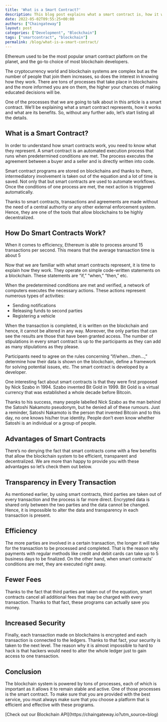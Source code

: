 ```yaml
---
title: 'What is a Smart Contract?'
description: This blog post explains what a smart contract is, how it works, and its benefits in the blockchain system, with a focus on Ethereum as the most popular smart contract platform.
date: 2022-05-02T09:55:25+00:00
authors: ["Chaingateway"]
layout: post
categories: ["Development", "Blockchain"]
tags: ["smartcontract", "blockchain"]
permalink: /blog/what-is-a-smart-contract/
---
```


Ethereum used to be the most popular smart contract platform on the planet, and the go-to choice of most blockchain developers.

The cryptocurrency world and blockchain systems are complex but as the number of people that join them increases, so does the interest in knowing how they work. There are tons of processes that take place in blockchains and the more informed you are on them, the higher your chances of making educated decisions will be.

One of the processes that we are going to talk about in this article is a smart contract. We’ll be explaining what a smart contract represents, how it works and what are its benefits. So, without any further ado, let’s start listing all the details.

## What is a Smart Contract?

In order to understand how smart contracts work, you need to know what they represent. A smart contract is an automated execution process that runs when predetermined conditions are met. The process executes the agreement between a buyer and a seller and is directly written into code.

Smart contract programs are stored on blockchains and thanks to them, intermediatory involvement is taken out of the equation and a lot of time is saved. Not only that but smart contracts are used to automate workflows. Once the conditions of one process are met, the next action is triggered automatically.

Thanks to smart contracts, transactions and agreements are made without the need of a central authority or any other external enforcement system. Hence, they are one of the tools that allow blockchains to be highly decentralized.

## How Do Smart Contracts Work?

When it comes to efficiency, Ethereum is able to process around 15 transactions per second. This means that the average transaction time is about 5

Now that we are familiar with what smart contracts represent, it is time to explain how they work. They operate on simple code-written statements on a blockchain. These statements are “if,” “when,” “then,” etc.

When the predetermined conditions are met and verified, a network of computers executes the necessary actions. These actions represent numerous types of activities:

- Sending notifications
- Releasing funds to second parties
- Registering a vehicle

When the transaction is completed, it is written on the blockchain and hence, it cannot be altered in any way. Moreover, the only parties that can see the results are those that have been granted access. The number of stipulations in every smart contract is up to the participants as they can add as many stipulations as they please.

Participants need to agree on the rules concerning “if/when…then…,” determine how their data is shown on the blockchain, define a framework for solving potential issues, etc. The smart contract is developed by a developer.

One interesting fact about smart contracts is that they were first proposed by Nick Szabo in 1994. Szabo invented Bit Gold in 1999. Bit Gold is a virtual currency that was established a whole decade before Bitcoin.

Thanks to his success, many people labelled Nick Szabo as the man behind the Satoshi Nakamoto pseudonym, but he denied all of these rumours. Just a reminder, Satoshi Nakamoto is the person that invented Bitcoin and to this day, no one knows his/her true identity. People don’t even know whether Satoshi is an individual or a group of people.

## Advantages of Smart Contracts

There’s no denying the fact that smart contracts come with a few benefits that allow the blockchain system to be efficient, transparent and decentralized. We are more than happy to provide you with these advantages so let’s check them out below.

## Transparency in Every Transaction

As mentioned earlier, by using smart contracts, third parties are taken out of every transaction and the process is far more direct. Encrypted data is shared only between the two parties and the data cannot be changed. Hence, it is impossible to alter the data and transparency in each transaction is present.

## Efficiency

The more parties are involved in a certain transaction, the longer it will take for the transaction to be processed and completed. That is the reason why payments with regular methods like credit and debit cards can take up to 5 business days to be finalized. On the other hand, when smart contracts’ conditions are met, they are executed right away.

## Fewer Fees

Thanks to the fact that third parties are taken out of the equation, smart contracts cancel all additional fees that may be charged with every transaction. Thanks to that fact, these programs can actually save you money.

## Increased Security

Finally, each transaction made on blockchains is encrypted and each transaction is connected to the ledgers. Thanks to that fact, your security is taken to the next level. The reason why it is almost impossible to hard to hack is that hackers would need to alter the whole ledger just to gain access to one transaction.

## Conclusion

The blockchain system is powered by tons of processes, each of which is important as it allows it to remain stable and active. One of those processes is the smart contract. To make sure that you are provided with the best service, you must always make sure that you choose a platform that is efficient and effective with these programs.

<div class="is-layout-flex wp-block-buttons"><div class="wp-block-button is-style-fill">[Check out our Blockchain API](https://chaingateway.io?utm_source=blog)</div></div>